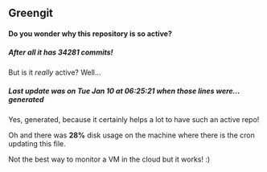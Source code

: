 ## Greengit

#### Do you wonder why this repository is so active?

##### After all it has 34281 commits!

But is it *really* active? Well...

##### Last update was on Tue Jan 10 at 06:25:21 when those lines were... generated

Yes, generated, because it certainly helps a lot to have such an active repo!

Oh and there was **28%** disk usage on the machine
where there is the cron updating this file.

Not the best way to monitor a VM in the cloud but it works! :)
